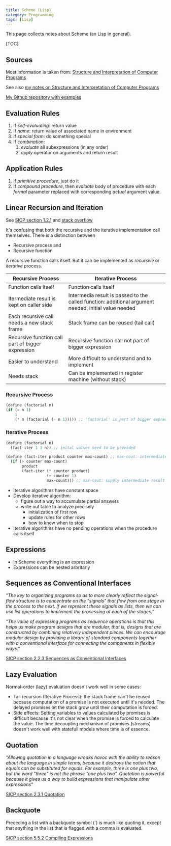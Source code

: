 ```yaml
---
title: Scheme (Lisp)
category: Programming
tags: [Lisp]
---
```

This page collects notes about Scheme (an Lisp in general).

[TOC]

## Sources

Most information is taken from: [Structure and Interpretation of
Computer
Programs](http://ocw.mit.edu/courses/electrical-engineering-and-computer-science/6-001-structure-and-interpretation-of-computer-programs-spring-2005/)

See also [my notes on Structure and Interpretation of Computer
Programs](/blog/sicp)

[My Github repository with examples](https://github.com/LukasWoodtli/SchemeCourse)

## Evaluation Rules

1. If *self-evaluating*: return value
2. If *name*: return value of associated name in environment
3. If *special form*: do something special
4. If *combination*:
    1.  *evaluate* all subexpressions (in any order)
    2.  *apply* operator on arguments and return result

## Application Rules

1.  If *primitive procedure*, just do it
2.  If *compound procedure*, then *evaluate* body of procedure with each
    *formal* parameter replaced with corresponding *actual* argument
    value.

## Linear Recursion and Iteration

See [SICP section 1.2.1](https://mitpress.mit.edu/sites/default/files/sicp/full-text/book/book-Z-H-11.html#%_sec_1.2.1)
and [stack overflow](http://stackoverflow.com/questions/17254240/sicp-recursive-process-vs-iterative-process-using-a-recursive-procedure-to-gene)

It\'s confusing that both the recursive and the iterative implementation
call themselves. There is a distinction between

-   Recursive process and
-   Recursive function

A recursive function calls itself. But it can be implemented as
*recursive* or *iterative* process.


| Recursive Process                                 | Iterative Process                                      |
|---------------------------------------------------|--------------------------------------------------------|
| Function calls itself                             | Function calls itself                                  |
| Itermediate result is kept on caller side         | Intermedia result is passed to the called function: additional argument needed, initial value needed |
| Each recursive call needs a new stack frame       | Stack frame can be reused (tail call)                  |
| Recursive function call part of bigger expression | Recursive function call not part of bigger expression  |
| Easier to understand                              | More difficult to understand and to implement          |
| Needs stack                                       | Can be implemented in register machine (without stack) |



### Recursive Process

```scheme
(define (factorial n)
(if (= n 1)
    1
    (* n (factorial (- n 1))))) ;; 'factorial' is part of bigger expression
```

### Iterative Process

```scheme
(define (factorial n)
  (fact-iter 1 1 n)) ;; inital values need to be provided

(define (fact-iter product counter max-count) ;; max-cout: intermediate result
  (if (> counter max-count)
       product
       (fact-iter (* counter product)
                  (+ counter 1)
                  max-count))) ;; max-cout: supply intermediate result to next call
```

-   Iterative algorithms have constant space
-   Develop iterative algorithm:
    -   figure out a way to accumulate partial answers
    -   write out table to analyze precisely
        -   initialization of first row
        -   update rules for other rows
        -   how to know when to stop
-   Iterative algorithms have no pending operations when the procedure
    calls itself

## Expressions

-   In Scheme everything is an expression
-   Expressions can be nested arbritarly

## Sequences as Conventional Interfaces

*"The key to organizing programs so as to more clearly reflect the
signal-flow structure is to concentrate on the "signals" that flow
from one stage in the process to the next. If we represent these signals
as lists, then we can use list operations to implement the processing at
each of the stages.*"

*"The value of expressing programs as sequence operations is that this
helps us make program designs that are modular, that is, designs that
are constructed by combining relatively independent pieces. We can
encourage modular design by providing a library of standard components
together with a conventional interface for connecting the components in
flexible ways."*

[SICP section 2.2.3 Sequences as Conventional Interfaces](https://mitpress.mit.edu/sites/default/files/sicp/full-text/book/book-Z-H-15.html#%_sec_2.2.3)

## Lazy Evaluation

Normal-order (lazy) evaluation doesn't work well in some cases:

-   Tail recursion (Iterative Process): the stack frame can't be reused
    because computation of a promise is not executed until it's needed.
    The delayed promises let the stack grow until their computation is
    forced.
-   Side effects: Setting variables to values calculated by promises is
    difficult because it's not clear when the promise is forced to
    calculate the value. The time decoupling mechanism of promises
    (streams) doesn't work well with statefull models where time is of
    essence.

## Quotation

*"Allowing quotation in a language wreaks havoc with the ability to
reason about the language in simple terms, because it destroys the
notion that equals can be substituted for equals. For example, three is
one plus two, but the word "three" is not the phrase "one plus two".
Quotation is powerful because it gives us a way to build expressions
that manipulate other expressions"*

[SICP section 2.3.1 Quotation](https://mitpress.mit.edu/sites/default/files/sicp/full-text/book/book-Z-H-16.html#%_sec_2.3.1)

## Backquote

Preceding a list with a backquote symbol (`) is much like quoting it,
except that anything in the list that is flagged with a comma is
evaluated.

[SICP section 5.5.2 Compiling Expressions](https://mitpress.mit.edu/sites/default/files/sicp/full-text/book/book-Z-H-35.html#%_sec_5.5.2)
